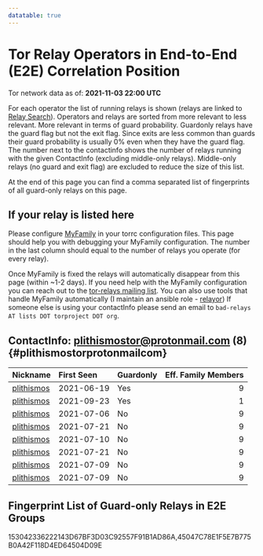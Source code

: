 ```yaml
---
datatable: true
---
```



# Tor Relay Operators in End-to-End (E2E) Correlation Position

Tor network data as of: **2021-11-03 22:00 UTC**

For each operator the list of running relays is shown (relays are linked to [Relay Search](https://metrics.torproject.org/rs.html)).
Operators and relays are sorted from more relevant to less relevant. More relevant in terms of guard probability.
Guardonly relays have the guard flag but not the exit flag.
Since exits are less common than guards their guard probability is usually 0% even when they have the guard flag.
The number next to the contactinfo shows the number of relays running with the given ContactInfo (excluding middle-only relays).
Middle-only relays (no guard and exit flag) are excluded to reduce the size of this list.

At the end of this page you can find a comma separated list of fingerprints of all guard-only relays on this page.

## If your relay is listed here
Please configure [MyFamily](https://www.torproject.org/docs/tor-manual.html.en#MyFamily) in your torrc configuration files.
This page should help you with debugging your MyFamily configuration. The number in the last column should equal to the number of
relays you operate (for every relay).

Once MyFamily is fixed the relays will automatically disappear from this page (within ~1-2 days).
If you need help with the MyFamily configuration you can reach out to the
[tor-relays mailing list](https://lists.torproject.org/cgi-bin/mailman/listinfo/tor-relays).
You can also use tools that handle MyFamily automatically (I maintain an ansible role - 
[relayor](https://medium.com/@nusenu/deploying-tor-relays-with-ansible-6612593fa34d))
If someone else is using your contactInfo please send an email to ```bad-relays AT lists DOT torproject DOT org```.


## ContactInfo: plithismostor@protonmail.com (8) {#plithismostorprotonmailcom}

| Nickname                                                                                              | First Seen   | Guardonly   |   Eff. Family Members |
|:------------------------------------------------------------------------------------------------------|:-------------|:------------|----------------------:|
| [plithismos](https://metrics.torproject.org/rs.html#details/45047C78E1F5E7B775B0A42F118D4ED64504D09E) | 2021-06-19   | Yes         |                     9 |
| [plithismos](https://metrics.torproject.org/rs.html#details/153042336222143D67BF3D03C92557F91B1AD86A) | 2021-09-23   | Yes         |                     1 |
| [plithismos](https://metrics.torproject.org/rs.html#details/1917535158147B554B49FA4B2245751C1EF21D2E) | 2021-07-06   | No          |                     9 |
| [plithismos](https://metrics.torproject.org/rs.html#details/4B1D53F25E019C211FC26BE2BB61612625CE2D44) | 2021-07-21   | No          |                     9 |
| [plithismos](https://metrics.torproject.org/rs.html#details/7798C99855EF1A08C64DF0497C97608F7062F112) | 2021-07-10   | No          |                     9 |
| [plithismos](https://metrics.torproject.org/rs.html#details/9FD8AF6546A248A4C7F07A79325496015D799195) | 2021-07-21   | No          |                     9 |
| [plithismos](https://metrics.torproject.org/rs.html#details/B3195576E1E6A8F342C312A2F0D1AFCAAF5A5EDF) | 2021-07-09   | No          |                     9 |
| [plithismos](https://metrics.torproject.org/rs.html#details/D3BAB67D1079EA080B83F158D69CA270FA44486B) | 2021-07-09   | No          |                     9 |


## Fingerprint List of Guard-only Relays in E2E Groups

153042336222143D67BF3D03C92557F91B1AD86A,45047C78E1F5E7B775B0A42F118D4ED64504D09E